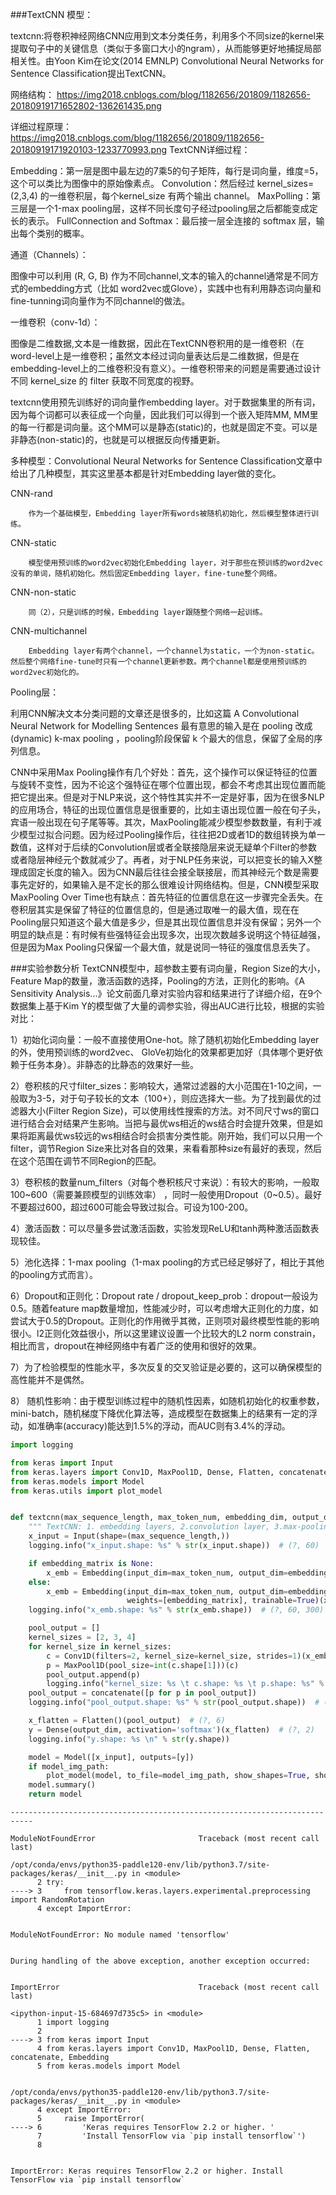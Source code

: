 ###TextCNN 模型：

textcnn:将卷积神经网络CNN应用到文本分类任务，利用多个不同size的kernel来提取句子中的关键信息（类似于多窗口大小的ngram），从而能够更好地捕捉局部相关性。由Yoon Kim在论文(2014 EMNLP) Convolutional Neural Networks for Sentence Classification提出TextCNN。

网络结构：
https://img2018.cnblogs.com/blog/1182656/201809/1182656-20180919171652802-136261435.png

详细过程原理：
https://img2018.cnblogs.com/blog/1182656/201809/1182656-20180919171920103-1233770993.png
TextCNN详细过程：

Embedding：第一层是图中最左边的7乘5的句子矩阵，每行是词向量，维度=5，这个可以类比为图像中的原始像素点。
Convolution：然后经过 kernel_sizes=(2,3,4) 的一维卷积层，每个kernel_size 有两个输出 channel。
MaxPolling：第三层是一个1-max pooling层，这样不同长度句子经过pooling层之后都能变成定长的表示。
FullConnection and Softmax：最后接一层全连接的 softmax 层，输出每个类别的概率。
  

通道（Channels）：

图像中可以利用 (R, G, B) 作为不同channel,文本的输入的channel通常是不同方式的embedding方式（比如 word2vec或Glove），实践中也有利用静态词向量和fine-tunning词向量作为不同channel的做法。
 

一维卷积（conv-1d）：

图像是二维数据,文本是一维数据，因此在TextCNN卷积用的是一维卷积（在word-level上是一维卷积；虽然文本经过词向量表达后是二维数据，但是在embedding-level上的二维卷积没有意义）。一维卷积带来的问题是需要通过设计不同 kernel_size 的 filter 获取不同宽度的视野。

textcnn使用预先训练好的词向量作embedding layer。对于数据集里的所有词，因为每个词都可以表征成一个向量，因此我们可以得到一个嵌入矩阵MM, MM里的每一行都是词向量。这个MM可以是静态(static)的，也就是固定不变。可以是非静态(non-static)的，也就是可以根据反向传播更新。

多种模型：Convolutional Neural Networks for Sentence Classification文章中给出了几种模型，其实这里基本都是针对Embedding layer做的变化。

CNN-rand

        作为一个基础模型，Embedding layer所有words被随机初始化，然后模型整体进行训练。

CNN-static

        模型使用预训练的word2vec初始化Embedding layer，对于那些在预训练的word2vec没有的单词，随机初始化。然后固定Embedding layer，fine-tune整个网络。

CNN-non-static

        同（2），只是训练的时候，Embedding layer跟随整个网络一起训练。

CNN-multichannel

        Embedding layer有两个channel，一个channel为static，一个为non-static。然后整个网络fine-tune时只有一个channel更新参数。两个channel都是使用预训练的word2vec初始化的。
 

Pooling层：

利用CNN解决文本分类问题的文章还是很多的，比如这篇 A Convolutional Neural Network for Modelling Sentences 最有意思的输入是在 pooling 改成 (dynamic) k-max pooling ，pooling阶段保留 k 个最大的信息，保留了全局的序列信息。

CNN中采用Max Pooling操作有几个好处：首先，这个操作可以保证特征的位置与旋转不变性，因为不论这个强特征在哪个位置出现，都会不考虑其出现位置而能把它提出来。但是对于NLP来说，这个特性其实并不一定是好事，因为在很多NLP的应用场合，特征的出现位置信息是很重要的，比如主语出现位置一般在句子头，宾语一般出现在句子尾等等。其次，MaxPooling能减少模型参数数量，有利于减少模型过拟合问题。因为经过Pooling操作后，往往把2D或者1D的数组转换为单一数值，这样对于后续的Convolution层或者全联接隐层来说无疑单个Filter的参数或者隐层神经元个数就减少了。再者，对于NLP任务来说，可以把变长的输入X整理成固定长度的输入。因为CNN最后往往会接全联接层，而其神经元个数是需要事先定好的，如果输入是不定长的那么很难设计网络结构。但是，CNN模型采取MaxPooling Over Time也有缺点：首先特征的位置信息在这一步骤完全丢失。在卷积层其实是保留了特征的位置信息的，但是通过取唯一的最大值，现在在Pooling层只知道这个最大值是多少，但是其出现位置信息并没有保留；另外一个明显的缺点是：有时候有些强特征会出现多次，出现次数越多说明这个特征越强，但是因为Max Pooling只保留一个最大值，就是说同一特征的强度信息丢失了。

###实验参数分析
	TextCNN模型中，超参数主要有词向量，Region Size的大小，Feature Map的数量，激活函数的选择，Pooling的方法，正则化的影响。《A Sensitivity Analysis...》论文前面几章对实验内容和结果进行了详细介绍，在9个数据集上基于Kim Y的模型做了大量的调参实验，得出AUC进行比较，根据的实验对比：

1）初始化词向量：一般不直接使用One-hot。除了随机初始化Embedding layer的外，使用预训练的word2vec、 GloVe初始化的效果都更加好（具体哪个更好依赖于任务本身）。非静态的比静态的效果好一些。

2）卷积核的尺寸filter_sizes：影响较大，通常过滤器的大小范围在1-10之间，一般取为3-5，对于句子较长的文本（100+），则应选择大一些。为了找到最优的过滤器大小(Filter Region Size)，可以使用线性搜索的方法。对不同尺寸ws的窗口进行结合会对结果产生影响。当把与最优ws相近的ws结合时会提升效果，但是如果将距离最优ws较远的ws相结合时会损害分类性能。刚开始，我们可以只用一个filter，调节Region Size来比对各自的效果，来看看那种size有最好的表现，然后在这个范围在调节不同Region的匹配。

3）卷积核的数量num_filters（对每个巻积核尺寸来说）：有较大的影响，一般取100~600（需要兼顾模型的训练效率） ，同时一般使用Dropout（0~0.5）。最好不要超过600，超过600可能会导致过拟合。可设为100-200。

4）激活函数：可以尽量多尝试激活函数，实验发现ReLU和tanh两种激活函数表现较佳。

5）池化选择：1-max pooling（1-max pooling的方式已经足够好了，相比于其他的pooling方式而言）。

6）Dropout和正则化：Dropout rate / dropout_keep_prob：dropout一般设为0.5。随着feature map数量增加，性能减少时，可以考虑增大正则化的力度，如尝试大于0.5的Dropout。正则化的作用微乎其微，正则项对最终模型性能的影响很小。l2正则化效益很小，所以这里建议设置一个比较大的L2 norm constrain，相比而言，dropout在神经网络中有着广泛的使用和很好的效果。

7）为了检验模型的性能水平，多次反复的交叉验证是必要的，这可以确保模型的高性能并不是偶然。

8） 随机性影响：由于模型训练过程中的随机性因素，如随机初始化的权重参数，mini-batch，随机梯度下降优化算法等，造成模型在数据集上的结果有一定的浮动，如准确率(accuracy)能达到1.5%的浮动，而AUC则有3.4%的浮动。



```python
import logging

from keras import Input
from keras.layers import Conv1D, MaxPool1D, Dense, Flatten, concatenate, Embedding
from keras.models import Model
from keras.utils import plot_model


def textcnn(max_sequence_length, max_token_num, embedding_dim, output_dim, model_img_path=None, embedding_matrix=None):
    """ TextCNN: 1. embedding layers, 2.convolution layer, 3.max-pooling, 4.softmax layer. """
    x_input = Input(shape=(max_sequence_length,))
    logging.info("x_input.shape: %s" % str(x_input.shape))  # (?, 60)

    if embedding_matrix is None:
        x_emb = Embedding(input_dim=max_token_num, output_dim=embedding_dim, input_length=max_sequence_length)(x_input)
    else:
        x_emb = Embedding(input_dim=max_token_num, output_dim=embedding_dim, input_length=max_sequence_length,
                          weights=[embedding_matrix], trainable=True)(x_input)
    logging.info("x_emb.shape: %s" % str(x_emb.shape))  # (?, 60, 300)

    pool_output = []
    kernel_sizes = [2, 3, 4] 
    for kernel_size in kernel_sizes:
        c = Conv1D(filters=2, kernel_size=kernel_size, strides=1)(x_emb)
        p = MaxPool1D(pool_size=int(c.shape[1]))(c)
        pool_output.append(p)
        logging.info("kernel_size: %s \t c.shape: %s \t p.shape: %s" % (kernel_size, str(c.shape), str(p.shape)))
    pool_output = concatenate([p for p in pool_output])
    logging.info("pool_output.shape: %s" % str(pool_output.shape))  # (?, 1, 6)

    x_flatten = Flatten()(pool_output)  # (?, 6)
    y = Dense(output_dim, activation='softmax')(x_flatten)  # (?, 2)
    logging.info("y.shape: %s \n" % str(y.shape))

    model = Model([x_input], outputs=[y])
    if model_img_path:
        plot_model(model, to_file=model_img_path, show_shapes=True, show_layer_names=False)
    model.summary()
    return model

```


    ---------------------------------------------------------------------------

    ModuleNotFoundError                       Traceback (most recent call last)

    /opt/conda/envs/python35-paddle120-env/lib/python3.7/site-packages/keras/__init__.py in <module>
          2 try:
    ----> 3     from tensorflow.keras.layers.experimental.preprocessing import RandomRotation
          4 except ImportError:


    ModuleNotFoundError: No module named 'tensorflow'

    
    During handling of the above exception, another exception occurred:


    ImportError                               Traceback (most recent call last)

    <ipython-input-15-684697d735c5> in <module>
          1 import logging
          2 
    ----> 3 from keras import Input
          4 from keras.layers import Conv1D, MaxPool1D, Dense, Flatten, concatenate, Embedding
          5 from keras.models import Model


    /opt/conda/envs/python35-paddle120-env/lib/python3.7/site-packages/keras/__init__.py in <module>
          4 except ImportError:
          5     raise ImportError(
    ----> 6         'Keras requires TensorFlow 2.2 or higher. '
          7         'Install TensorFlow via `pip install tensorflow`')
          8 


    ImportError: Keras requires TensorFlow 2.2 or higher. Install TensorFlow via `pip install tensorflow`

